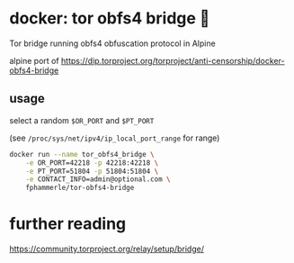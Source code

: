 # docker: tor obfs4 bridge 🐳

Tor bridge running obfs4 obfuscation protocol in Alpine

alpine port of https://dip.torproject.org/torproject/anti-censorship/docker-obfs4-bridge

## usage

select a random `$OR_PORT` and `$PT_PORT`

(see `/proc/sys/net/ipv4/ip_local_port_range` for range)

```sh
docker run --name tor_obfs4_bridge \
    -e OR_PORT=42218 -p 42218:42218 \
    -e PT_PORT=51804 -p 51804:51804 \
    -e CONTACT_INFO=admin@optional.com \
    fphammerle/tor-obfs4-bridge
```

# further reading

https://community.torproject.org/relay/setup/bridge/
